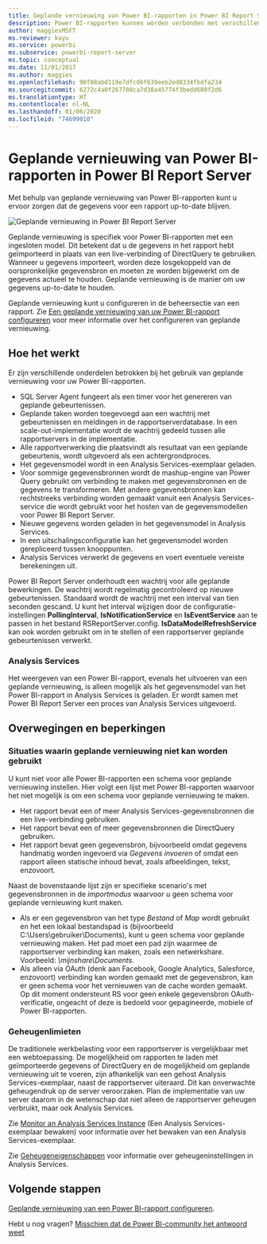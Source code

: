```yaml
---
title: Geplande vernieuwing van Power BI-rapporten in Power BI Report Server
description: Power BI-rapporten kunnen worden verbonden met verschillende gegevensbronnen. Afhankelijk van hoe de gegevens worden gebruikt, zijn er verschillende gegevensbronnen beschikbaar.
author: maggiesMSFT
ms.reviewer: kayu
ms.service: powerbi
ms.subservice: powerbi-report-server
ms.topic: conceptual
ms.date: 11/01/2017
ms.author: maggies
ms.openlocfilehash: 90f08abd119e7dfc0bf639eeb2ed8334fbdfa234
ms.sourcegitcommit: 6272c4a0f267708ca7d38a45774f3bedd680f2d6
ms.translationtype: HT
ms.contentlocale: nl-NL
ms.lasthandoff: 01/06/2020
ms.locfileid: "74699010"
---
```

# <a name="power-bi-report-scheduled-refresh-in-power-bi-report-server"></a>Geplande vernieuwing van Power BI-rapporten in Power BI Report Server
Met behulp van geplande vernieuwing van Power BI-rapporten kunt u ervoor zorgen dat de gegevens voor een rapport up-to-date blijven.

![Geplande vernieuwing in Power BI Report Server](media/scheduled-refresh/scheduled-refresh-success.png)

Geplande vernieuwing is specifiek voor Power BI-rapporten met een ingesloten model. Dit betekent dat u de gegevens in het rapport hebt geïmporteerd in plaats van een live-verbinding of DirectQuery te gebruiken. Wanneer u gegevens importeert, worden deze losgekoppeld van de oorspronkelijke gegevensbron en moeten ze worden bijgewerkt om de gegevens actueel te houden. Geplande vernieuwing is de manier om uw gegevens up-to-date te houden.

Geplande vernieuwing kunt u configureren in de beheersectie van een rapport. Zie [Een geplande vernieuwing van uw Power BI-rapport configureren](configure-scheduled-refresh.md) voor meer informatie over het configureren van geplande vernieuwing.

## <a name="how-this-works"></a>Hoe het werkt
Er zijn verschillende onderdelen betrokken bij het gebruik van geplande vernieuwing voor uw Power BI-rapporten.

* SQL Server Agent fungeert als een timer voor het genereren van geplande gebeurtenissen.
* Geplande taken worden toegevoegd aan een wachtrij met gebeurtenissen en meldingen in de rapportserverdatabase. In een scale-out-implementatie wordt de wachtrij gedeeld tussen alle rapportservers in de implementatie.
* Alle rapportverwerking die plaatsvindt als resultaat van een geplande gebeurtenis, wordt uitgevoerd als een achtergrondproces.
* Het gegevensmodel wordt in een Analysis Services-exemplaar geladen.
* Voor sommige gegevensbronnen wordt de mashup-engine van Power Query gebruikt om verbinding te maken met gegevensbronnen en de gegevens te transformeren. Met andere gegevensbronnen kan rechtstreeks verbinding worden gemaakt vanuit een Analysis Services-service die wordt gebruikt voor het hosten van de gegevensmodellen voor Power BI Report Server.
* Nieuwe gegevens worden geladen in het gegevensmodel in Analysis Services.
* In een uitschalingsconfiguratie kan het gegevensmodel worden gerepliceerd tussen knooppunten.
* Analysis Services verwerkt de gegevens en voert eventuele vereiste berekeningen uit.

Power BI Report Server onderhoudt een wachtrij voor alle geplande bewerkingen. De wachtrij wordt regelmatig gecontroleerd op nieuwe gebeurtenissen. Standaard wordt de wachtrij met een interval van tien seconden gescand. U kunt het interval wijzigen door de configuratie-instellingen **PollingInterval**, **IsNotificationService** en **IsEventService** aan te passen in het bestand RSReportServer.config. **IsDataModelRefreshService** kan ook worden gebruikt om in te stellen of een rapportserver geplande gebeurtenissen verwerkt.

### <a name="analysis-services"></a>Analysis Services
Het weergeven van een Power BI-rapport, evenals het uitvoeren van een geplande vernieuwing, is alleen mogelijk als het gegevensmodel van het Power BI-rapport in Analysis Services is geladen. Er wordt samen met Power BI Report Server een proces van Analysis Services uitgevoerd.

## <a name="considerations-and-limitations"></a>Overwegingen en beperkingen
### <a name="when-scheduled-refresh-cant-be-used"></a>Situaties waarin geplande vernieuwing niet kan worden gebruikt
U kunt niet voor alle Power BI-rapporten een schema voor geplande vernieuwing instellen. Hier volgt een lijst met Power BI-rapporten waarvoor het niet mogelijk is om een schema voor geplande vernieuwing te maken.

* Het rapport bevat een of meer Analysis Services-gegevensbronnen die een live-verbinding gebruiken.
* Het rapport bevat een of meer gegevensbronnen die DirectQuery gebruiken.
* Het rapport bevat geen gegevensbron, bijvoorbeeld omdat gegevens handmatig worden ingevoerd via *Gegevens invoeren* of omdat een rapport alleen statische inhoud bevat, zoals afbeeldingen, tekst, enzovoort.

Naast de bovenstaande lijst zijn er specifieke scenario's met gegevensbronnen in de *importmodus* waarvoor u geen schema voor geplande vernieuwing kunt maken.

* Als er een gegevensbron van het type *Bestand* of *Map* wordt gebruikt en het een lokaal bestandspad is (bijvoorbeeld C:\Users\gebruiker\Documents), kunt u geen schema voor geplande vernieuwing maken. Het pad moet een pad zijn waarmee de rapportserver verbinding kan maken, zoals een netwerkshare. Voorbeeld: *\\mijnshare\Documents*.
* Als alleen via OAuth (denk aan Facebook, Google Analytics, Salesforce, enzovoort) verbinding kan worden gemaakt met de gegevensbron, kan er geen schema voor het vernieuwen van de cache worden gemaakt. Op dit moment ondersteunt RS voor geen enkele gegevensbron OAuth-verificatie, ongeacht of deze is bedoeld voor gepagineerde, mobiele of Power BI-rapporten.

### <a name="memory-limits"></a>Geheugenlimieten
De traditionele werkbelasting voor een rapportserver is vergelijkbaar met een webtoepassing. De mogelijkheid om rapporten te laden met geïmporteerde gegevens of DirectQuery en de mogelijkheid om geplande vernieuwing uit te voeren, zijn afhankelijk van een gehost Analysis Services-exemplaar, naast de rapportserver uiteraard. Dit kan onverwachte geheugendruk op de server veroorzaken. Plan de implementatie van uw server daarom in de wetenschap dat niet alleen de rapportserver geheugen verbruikt, maar ook Analysis Services.

Zie [Monitor an Analysis Services Instance](https://docs.microsoft.com/sql/analysis-services/instances/monitor-an-analysis-services-instance) (Een Analysis Services-exemplaar bewaken) voor informatie over het bewaken van een Analysis Services-exemplaar.

Zie [Geheugeneigenschappen](https://docs.microsoft.com/sql/analysis-services/server-properties/memory-properties) voor informatie over geheugeninstellingen in Analysis Services.

## <a name="next-steps"></a>Volgende stappen
[Geplande vernieuwing van een Power BI-rapport configureren](configure-scheduled-refresh.md).

Hebt u nog vragen? [Misschien dat de Power BI-community het antwoord weet](https://community.powerbi.com/)

